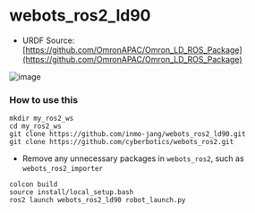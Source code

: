 # webots_ros2_ld90

* URDF Source: [https://github.com/OmronAPAC/Omron_LD_ROS_Package](https://github.com/OmronAPAC/Omron_LD_ROS_Package)


![image](https://github.com/inmo-jang/webots_ros2_ld90/assets/42867523/abfe8694-f1bb-4448-94d9-75d692c491ae)


### How to use this

```
mkdir my_ros2_ws
cd my_ros2_ws
git clone https://github.com/inmo-jang/webots_ros2_ld90.git
git clone https://github.com/cyberbotics/webots_ros2.git
```
- Remove any unnecessary packages in `webots_ros2`, such as `webots_ros2_importer`

```
colcon build
source install/local_setup.bash
ros2 launch webots_ros2_ld90 robot_launch.py

```
